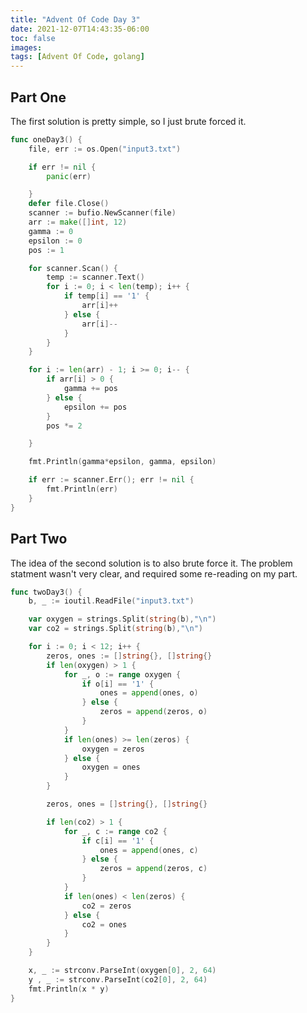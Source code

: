```yaml
---
title: "Advent Of Code Day 3"
date: 2021-12-07T14:43:35-06:00
toc: false
images:
tags: [Advent Of Code, golang]
---
```

## Part One

The first solution is pretty simple, so I just brute forced it.

``` go
func oneDay3() {
	file, err := os.Open("input3.txt")

	if err != nil {
		panic(err)

	}
	defer file.Close()
	scanner := bufio.NewScanner(file)
	arr := make([]int, 12)
	gamma := 0
	epsilon := 0
	pos := 1

	for scanner.Scan() {
		temp := scanner.Text()
		for i := 0; i < len(temp); i++ {
			if temp[i] == '1' {
				arr[i]++
			} else {
				arr[i]--
			}
		}
	}

	for i := len(arr) - 1; i >= 0; i-- {
		if arr[i] > 0 {
			gamma += pos
		} else {
			epsilon += pos
		}
		pos *= 2

	}

	fmt.Println(gamma*epsilon, gamma, epsilon)

	if err := scanner.Err(); err != nil {
		fmt.Println(err)
	}
}

```

## Part Two

The idea of the second solution is to also brute force it. The problem statment wasn't very clear, and required some re-reading on my part.

``` go
func twoDay3() {
	b, _ := ioutil.ReadFile("input3.txt")

	var oxygen = strings.Split(string(b),"\n")
	var co2 = strings.Split(string(b),"\n")

	for i := 0; i < 12; i++ {
		zeros, ones := []string{}, []string{}
		if len(oxygen) > 1 {
			for _, o := range oxygen {
				if o[i] == '1' {
					ones = append(ones, o)
				} else {
					zeros = append(zeros, o)
				}
			}
			if len(ones) >= len(zeros) {
				oxygen = zeros
			} else {
				oxygen = ones
			}
		}

		zeros, ones = []string{}, []string{}

		if len(co2) > 1 {
			for _, c := range co2 {
				if c[i] == '1' {
					ones = append(ones, c)
				} else {
					zeros = append(zeros, c)
				}
			}
			if len(ones) < len(zeros) {
				co2 = zeros
			} else {
				co2 = ones
			}
		}
	}

	x, _ := strconv.ParseInt(oxygen[0], 2, 64)
	y , _ := strconv.ParseInt(co2[0], 2, 64)
	fmt.Println(x * y)
}
```